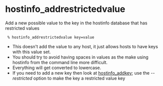 # hostinfo\_addrestrictedvalue #

Add a new possible value to the key in the hostinfo database that has restricted values
```
 % hostinfo_addrestrictedvalue key=value
```

  * This doesn't add the value to any host, it just allows hosts to have keys with this value set.
  * You should try to avoid having spaces in values as the make using hostinfo from the command line more difficult.
  * Everything will get converted to lowercase.
  * If you need to add a new key then look at [hostinfo\_addkey](hostinfo_addkey.md); use the _--restricted_ option to make the key a restricted value key